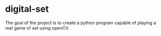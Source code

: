 # digital-set
The goal of the project is to create a python program capable of playing a real game of set using openCV.

